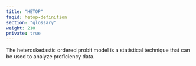 ```yaml
---
title: "HETOP"
faqid: hetop-definition
section: "glossary" 
weight: 210
private: true
---
```

The heteroskedastic ordered probit model is a statistical technique that can be used to analyze proficiency data. 